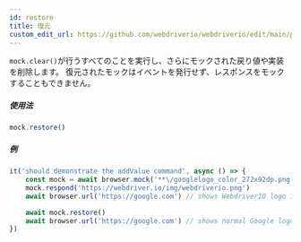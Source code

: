```yaml
---
id: restore
title: 復元
custom_edit_url: https://github.com/webdriverio/webdriverio/edit/main/packages/webdriverio/src/commands/mock/restore.ts
---
```


`mock.clear()`が行うすべてのことを実行し、さらにモックされた戻り値や実装を削除します。
復元されたモックはイベントを発行せず、レスポンスをモックすることもできません。

##### 使用法

```js
mock.restore()
```

##### 例

```js title="addValue.js"
it('should demonstrate the addValue command', async () => {
    const mock = await browser.mock('**\/googlelogo_color_272x92dp.png')
    mock.respond('https://webdriver.io/img/webdriverio.png')
    await browser.url('https://google.com') // shows WebdriverIO logo instead of Google

    await mock.restore()
    await browser.url('https://google.com') // shows normal Google logo again
})
```